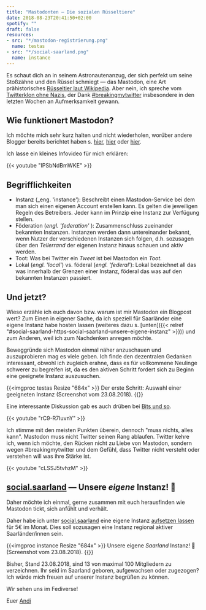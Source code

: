 ```yaml
---
title: "Mastodonten — Die sozialen Rüsseltiere"
date: 2018-08-23T20:41:50+02:00
spotify: ""
draft: false
resources:
- src: "*/mastodon-registrierung.png"
  name: testas
- src: "*/social-saarland.png"
  name: instance
---
```


Es schaut dich an in seinem Astronautenanzug, der sich perfekt um seine Stoßzähne und den Rüssel schmiegt — das Mastodon, eine Art prähistorisches [Rüsseltier laut Wikipedia](https://de.wikipedia.org/wiki/Mastodonten). Aber nein, ich spreche vom [Twitterklon ohne Nazis](https://motherboard.vice.com/en_us/article/783akg/mastodon-is-like-twitter-without-nazis-so-why-are-we-not-using-it), der Dank [#breakingmytwitter](https://twitter.com/search?f=tweets&vertical=default&q=%23breakingmytwitter&src=typd) insbesondere in den letzten Wochen an Aufmerksamkeit gewann.

## Wie funktionert Mastodon?

Ich möchte mich sehr kurz halten und nicht wiederholen, worüber andere Blogger bereits berichtet haben s. [hier](https://kevq.uk/how-does-mastodon-work/), [hier](https://kaffeeringe.de/6777/mastodon-und-das-fediverse//) oder [hier](https://motherboard.vice.com/en_us/article/783akg/mastodon-is-like-twitter-without-nazis-so-why-are-we-not-using-it).

Ich lasse ein kleines Infovideo für mich erklären:

{{< youtube "IPSbNdBmWKE" >}}

## Begrifflichkeiten

* Instanz (_eng. 'instance'): Beschreibt einen Mastodon-Service bei dem man sich einen eigenen Account erstellen kann. Es gelten die jeweiligen Regeln des Betreibers. Jeder kann im Prinzip eine Instanz zur Verfügung stellen.
* Föderation (_engl. 'federation'_ ): Zusammenschluss zueinander bekannten Instanzen. Instanzen werden dann untereinander bekannt, wenn Nutzer der verschiedenen Instanzen sich folgen, d.h. sozusagen über den _Tellerrand_ der eigenen Instanz hinaus schauen und aktiv werden.
* Toot: Was bei Twitter ein _Tweet_ ist bei Mastodon ein _Toot_.
* Lokal (_engl. 'local'_) vs. föderal (_engl. 'federal'_): Lokal bezeichnet all das was innerhalb der Grenzen einer Instanz, föderal das was auf den bekannten Instanzen passiert.

## Und jetzt?

Wieso erzähle ich euch davon bzw. warum ist mir Mastodon ein Blogpost wert? Zum Einen in eigener Sache, da ich speziell für Saarländer eine eigene Instanz habe hosten lassen (weiteres dazu s.   [unten]({{< relref "#social-saarland-https-social-saarland-unsere-eigene-instanz" >}})) und zum Anderen, weil ich zum Nachdenken anregen möchte.

Beweggründe sich Mastodon einmal näher anzuschauen und auszuprobieren mag es viele geben. Ich finde den dezentralen Gedanken interessant, obwohl ich zugleich erahne, dass es für vollkommene Neulinge schwerer zu begreifen ist, da es den aktiven Schritt fordert sich zu Beginn eine geeignete Instanz auszusuchen.

{{<imgproc testas Resize "684x" >}}
Der erste Schritt: Auswahl einer geeigneten Instanz (Screenshot vom 23.08.2018).
{{</imgproc>}}

Eine interessante Diskussion gab es auch drüben bei [Bits und so](http://www.bitsundso.de/).

{{< youtube "rC9-R7IuvnY" >}}

Ich stimme mit den meisten Punkten überein, dennoch "muss nichts, alles kann". Mastodon muss nicht Twitter seinen Rang ablaufen. Twitter kehre ich, wenn ich möchte, den Rücken nicht zu Liebe von Mastodon, sondern wegen #breakingmytwitter und dem Gefühl, dass Twitter nicht versteht oder verstehen will was ihre Stärke ist.

{{< youtube "cLSSJ5tvhzM" >}}

## [social.saarland](https://social.saarland) — Unsere _eigene_ Instanz! 🍻

Daher möchte ich einmal, gerne zusammen mit euch herausfinden wie Mastodon tickt, sich anfühlt und verhält.

Daher habe ich unter [social.saarland](https://social.saarland) eine eigene Instanz [aufsetzen lassen](https://masto.host/) für 5€ im Monat. Dies soll sozusagen eine Instanz regional aktiver Saarländer/innen sein.

{{<imgproc instance Resize "684x" >}}
Unsere eigene *Saarland* Instanz! 🎉 (Screenshot vom 23.08.2018).
{{</imgproc>}}

Bisher, Stand 23.08.2018, sind 13 von maximal 100 Mitgliedern zu verzeichnen. Ihr seid im Saarland geboren, aufgewachsen oder zugezogen? Ich würde mich freuen auf unserer Instanz begrüßen zu können.

Wir sehen uns im Fediverse!

Euer [Andi](https://social.saarland/@andi1984)
